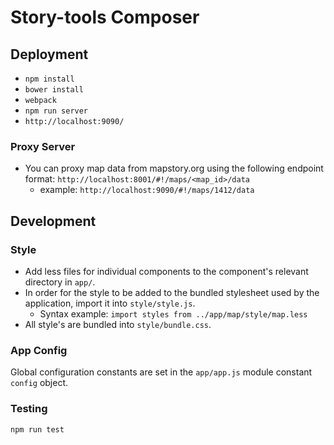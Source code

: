 # Story-tools Composer

## Deployment
- `npm install`
- `bower install`
- `webpack`
- `npm run server`
- `http://localhost:9090/`

### Proxy Server
- You can proxy map data from mapstory.org using the following endpoint format:
`http://localhost:8001/#!/maps/<map_id>/data`
  - example: `http://localhost:9090/#!/maps/1412/data`

## Development
### Style
- Add less files for individual components to the component's relevant directory in `app/`.
- In order for the style to be added to the bundled stylesheet used by the application, import it into `style/style.js`.
  - Syntax example: `import styles from ../app/map/style/map.less`
- All style's are bundled into `style/bundle.css`.

### App Config
Global configuration constants are set in the `app/app.js` module constant `config` object.

### Testing
`npm run test`
